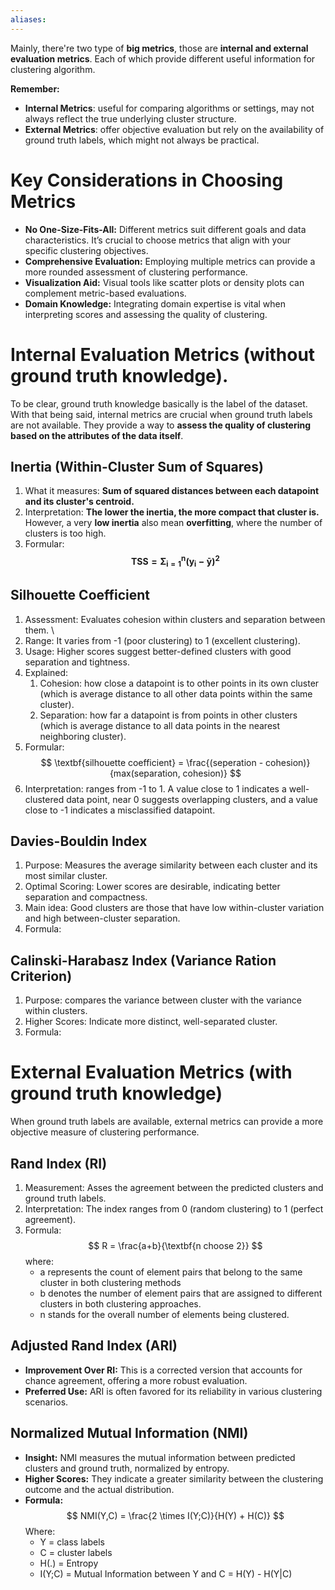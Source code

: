 ```yaml
---
aliases:
---
```

Mainly, there're two type of **big metrics**, those are **internal and external evaluation metrics**. Each of which provide different useful information for clustering algorithm. 

**Remember:**
- **Internal Metrics**: useful for comparing algorithms or settings, may not always reflect the true underlying cluster structure. 
- **External Metrics**: offer objective evaluation but rely on the availability of ground truth labels, which might not always be practical. 
# Key Considerations in Choosing Metrics
- **No One-Size-Fits-All:** Different metrics suit different goals and data characteristics. It’s crucial to choose metrics that align with your specific clustering objectives.
- **Comprehensive Evaluation:** Employing multiple metrics can provide a more rounded assessment of clustering performance.
- **Visualization Aid:** Visual tools like scatter plots or density plots can complement metric-based evaluations.
- **Domain Knowledge:** Integrating domain expertise is vital when interpreting scores and assessing the quality of clustering.
# Internal Evaluation Metrics (without ground truth knowledge). 
To be clear, ground truth knowledge basically is the label of the dataset. With that being said, internal metrics are crucial when ground truth labels are not available. They provide a way to **assess the quality of clustering based on the attributes of the data itself**. 
## Inertia (Within-Cluster Sum of Squares)
1. What it measures: **Sum of squared distances between each datapoint and its cluster's centroid.** 
2. Interpretation: **The lower the inertia, the more compact that cluster is.** However, a very **low inertia** also mean **overfitting**, where the number of clusters is too high. 
3. Formular:
$$
\mathbf{TSS = \Sigma_{i=1}^{n}(y_i - \bar{y})^2}
$$
## Silhouette Coefficient
1. Assessment: Evaluates cohesion within clusters and separation between them. \
2. Range: It varies from -1 (poor clustering) to 1 (excellent clustering). 
3. Usage: Higher scores suggest better-defined clusters with good separation and tightness.
4. Explained:
	1. Cohesion: how close a datapoint is to other points in its own cluster (which is average distance to all other data points within the same cluster). 
	2. Separation: how far a datapoint is from points in other clusters (which is average distance to all data points in the nearest neighboring cluster).
5. Formular:
	$$
	\textbf{silhouette coefficient} = \frac{(seperation - cohesion)}{max(separation, cohesion)}
	$$
6. Interpretation: ranges from -1 to 1. A value close to 1 indicates a well-clustered data point, near 0 suggests overlapping clusters, and a value close to -1 indicates a misclassified datapoint. 
## Davies-Bouldin Index
1. Purpose: Measures the average similarity between each cluster and its most similar cluster. 
2. Optimal Scoring: Lower scores are desirable, indicating better separation and compactness. 
3. Main idea: Good clusters are those that have low within-cluster variation and high between-cluster separation. 
4. Formula: 

## Calinski-Harabasz Index (Variance Ration Criterion)
1. Purpose: compares the variance between cluster with the variance within clusters. 
2. Higher Scores: Indicate more distinct, well-separated cluster. 
3. Formula:

# External Evaluation Metrics (with ground truth knowledge)
When ground truth labels are available, external metrics can provide a more objective measure of clustering performance.
## Rand Index (RI)
1. Measurement: Asses the agreement between the predicted clusters and ground truth labels. 
2. Interpretation: The index ranges from 0 (random clustering) to 1 (perfect agreement).
3. Formula: 
$$
R = \frac{a+b}{\textbf{n choose 2}}
$$
	where: 
	- a represents the count of element pairs that belong to the same cluster in both clustering methods
	- b denotes the number of element pairs that are assigned to different clusters in both clustering approaches.
	- n stands for the overall number of elements being clustered. 
## Adjusted Rand Index (ARI)
- **Improvement Over RI:** This is a corrected version that accounts for chance agreement, offering a more robust evaluation.
- **Preferred Use:** ARI is often favored for its reliability in various clustering scenarios.
## Normalized Mutual Information (NMI)
- **Insight:** NMI measures the mutual information between predicted clusters and ground truth, normalized by entropy.
- **Higher Scores:** They indicate a greater similarity between the clustering outcome and the actual distribution.
- **Formula:**
$$
NMI(Y,C) = \frac{2 \times I(Y;C)}{H(Y) + H(C)}
$$
	Where: 
	- Y = class labels
	- C = cluster labels
	- H(.) = Entropy
	- I(Y;C) = Mutual Information between Y and C = H(Y) - H(Y|C)